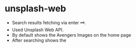 # unsplash-web
 - Search results fetching via enter 🗝️.
 - Used Unsplash Web API.
 - By default shows the Avengers Images on the home page 
 - After searching shows the 
